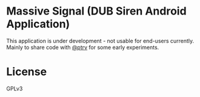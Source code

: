 Massive Signal (DUB Siren Android Application)
==============================================

This application is under development - not usable for end-users currently. Mainly to share code with [@ptrv](https://github.com/ptrv) for some early experiments.

License
=======

GPLv3
